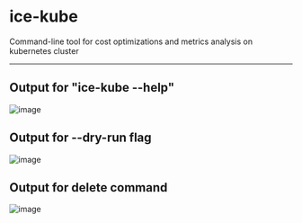 # ice-kube
Command-line tool for cost optimizations and metrics analysis on kubernetes cluster

---
## Output for "ice-kube --help" 
![image](https://github.com/user-attachments/assets/7d747697-32f2-417e-9906-41dbc5873c12)

## Output for --dry-run flag

![image](https://github.com/user-attachments/assets/60bf8306-472b-4ea3-83e5-20b8b696a8b0)

## Output for delete command
![image](https://github.com/user-attachments/assets/c9fe483b-c623-4a77-9578-5a0050cf5267)

